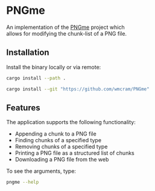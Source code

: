 # PNGme

An implementation of the [PNGme](https://jrdngr.github.io/pngme_book/introduction.html) project which  
allows for modifying the chunk-list of a PNG file.

## Installation

Install the binary locally or via remote:

```bash
cargo install --path .
```

```bash
cargo install --git "https://github.com/wmcram/PNGme"
```

## Features

The application supports the following functionality:

- Appending a chunk to a PNG file  
- Finding chunks of a specified type  
- Removing chunks of a specified type  
- Printing a PNG file as a structured list of chunks  
- Downloading a PNG file from the web  

To see the arguments, type:

```bash
pngme --help
```

